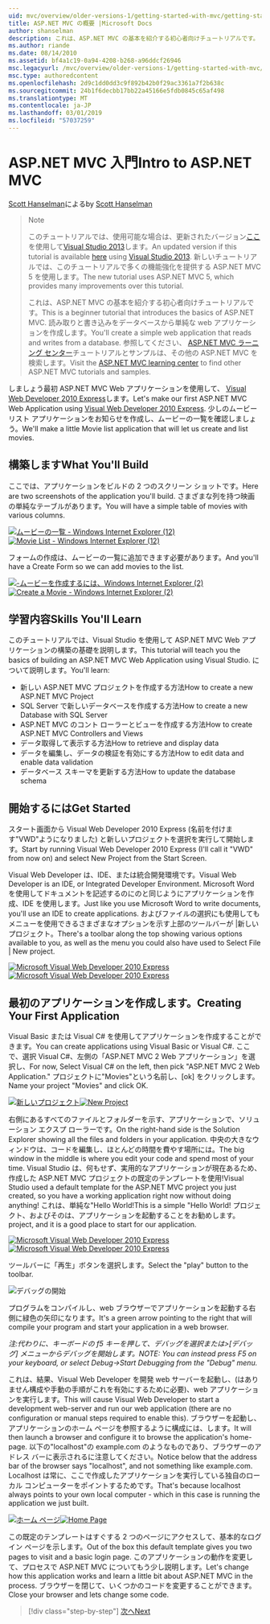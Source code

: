 ```yaml
---
uid: mvc/overview/older-versions-1/getting-started-with-mvc/getting-started-with-mvc-part1
title: ASP.NET MVC の概要 |Microsoft Docs
author: shanselman
description: これは、ASP.NET MVC の基本を紹介する初心者向けチュートリアルです。 読み取りと書き込みをデータベースから単純な web アプリケーションを作成します。
ms.author: riande
ms.date: 08/14/2010
ms.assetid: bf4a1c19-0a94-4208-b268-a96ddcf26946
msc.legacyurl: /mvc/overview/older-versions-1/getting-started-with-mvc/getting-started-with-mvc-part1
msc.type: authoredcontent
ms.openlocfilehash: 2d9c1dd0dd3c9f892b42b0f29ac3361a7f2b638c
ms.sourcegitcommit: 24b1f6decbb17bb22a45166e5fdb0845c65af498
ms.translationtype: MT
ms.contentlocale: ja-JP
ms.lasthandoff: 03/01/2019
ms.locfileid: "57037259"
---
```

<a name="intro-to-aspnet-mvc"></a><span data-ttu-id="3473d-104">ASP.NET MVC 入門</span><span class="sxs-lookup"><span data-stu-id="3473d-104">Intro to ASP.NET MVC</span></span>
====================
<span data-ttu-id="3473d-105">[Scott Hanselman](https://github.com/shanselman)による</span><span class="sxs-lookup"><span data-stu-id="3473d-105">by [Scott Hanselman](https://github.com/shanselman)</span></span>

> > [!NOTE]
> > <span data-ttu-id="3473d-106">このチュートリアルでは、使用可能な場合は、更新されたバージョン[ここ](../../getting-started/introduction/getting-started.md)を使用して[Visual Studio 2013](https://my.visualstudio.com/Downloads?q=visual%20studio%202013)します。</span><span class="sxs-lookup"><span data-stu-id="3473d-106">An updated version if this tutorial is available [here](../../getting-started/introduction/getting-started.md) using [Visual Studio 2013](https://my.visualstudio.com/Downloads?q=visual%20studio%202013).</span></span> <span data-ttu-id="3473d-107">新しいチュートリアルでは、このチュートリアルで多くの機能強化を提供する ASP.NET MVC 5 を使用します。</span><span class="sxs-lookup"><span data-stu-id="3473d-107">The new tutorial uses ASP.NET MVC 5, which provides many improvements over this tutorial.</span></span>
>
>
> <span data-ttu-id="3473d-108">これは、ASP.NET MVC の基本を紹介する初心者向けチュートリアルです。</span><span class="sxs-lookup"><span data-stu-id="3473d-108">This is a beginner tutorial that introduces the basics of ASP.NET MVC.</span></span> <span data-ttu-id="3473d-109">読み取りと書き込みをデータベースから単純な web アプリケーションを作成します。</span><span class="sxs-lookup"><span data-stu-id="3473d-109">You'll create a simple web application that reads and writes from a database.</span></span> <span data-ttu-id="3473d-110">参照してください、 [ASP.NET MVC ラーニング センター](../../../index.md)チュートリアルとサンプルは、その他の ASP.NET MVC を検索します。</span><span class="sxs-lookup"><span data-stu-id="3473d-110">Visit the [ASP.NET MVC learning center](../../../index.md) to find other ASP.NET MVC tutorials and samples.</span></span>


<span data-ttu-id="3473d-111">しましょう最初 ASP.NET MVC Web アプリケーションを使用して、 [Visual Web Developer 2010 Express](https://www.microsoft.com/express/Web/)します。</span><span class="sxs-lookup"><span data-stu-id="3473d-111">Let's make our first ASP.NET MVC Web Application using [Visual Web Developer 2010 Express](https://www.microsoft.com/express/Web/).</span></span> <span data-ttu-id="3473d-112">少しのムービー リスト アプリケーションをお知らせを作成し、ムービーの一覧を確認しましょう。</span><span class="sxs-lookup"><span data-stu-id="3473d-112">We'll make a little Movie list application that will let us create and list movies.</span></span>

## <a name="what-youll-build"></a><span data-ttu-id="3473d-113">構築します</span><span class="sxs-lookup"><span data-stu-id="3473d-113">What You'll Build</span></span>

<span data-ttu-id="3473d-114">ここでは、アプリケーションをビルドの 2 つのスクリーン ショットです。</span><span class="sxs-lookup"><span data-stu-id="3473d-114">Here are two screenshots of the application you'll build.</span></span> <span data-ttu-id="3473d-115">さまざまな列を持つ映画の単純なテーブルがあります。</span><span class="sxs-lookup"><span data-stu-id="3473d-115">You will have a simple table of movies with various columns.</span></span>

<span data-ttu-id="3473d-116">[![ムービーの一覧 - Windows Internet Explorer (12)](getting-started-with-mvc-part1/_static/image2.png)](getting-started-with-mvc-part1/_static/image1.png)</span><span class="sxs-lookup"><span data-stu-id="3473d-116">[![Movie List - Windows Internet Explorer (12)](getting-started-with-mvc-part1/_static/image2.png)](getting-started-with-mvc-part1/_static/image1.png)</span></span>

<span data-ttu-id="3473d-117">フォームの作成は、ムービーの一覧に追加できます必要があります。</span><span class="sxs-lookup"><span data-stu-id="3473d-117">And you'll have a Create Form so we can add movies to the list.</span></span>

<span data-ttu-id="3473d-118">[![-ムービーを作成するには、Windows Internet Explorer (2)](getting-started-with-mvc-part1/_static/image4.png)](getting-started-with-mvc-part1/_static/image3.png)</span><span class="sxs-lookup"><span data-stu-id="3473d-118">[![Create a Movie - Windows Internet Explorer (2)](getting-started-with-mvc-part1/_static/image4.png)](getting-started-with-mvc-part1/_static/image3.png)</span></span>

## <a name="skills-youll-learn"></a><span data-ttu-id="3473d-119">学習内容</span><span class="sxs-lookup"><span data-stu-id="3473d-119">Skills You'll Learn</span></span>

<span data-ttu-id="3473d-120">このチュートリアルでは、Visual Studio を使用して ASP.NET MVC Web アプリケーションの構築の基礎を説明します。</span><span class="sxs-lookup"><span data-stu-id="3473d-120">This tutorial will teach you the basics of building an ASP.NET MVC Web Application using Visual Studio.</span></span> <span data-ttu-id="3473d-121">について説明します。</span><span class="sxs-lookup"><span data-stu-id="3473d-121">You'll learn:</span></span>

- <span data-ttu-id="3473d-122">新しい ASP.NET MVC プロジェクトを作成する方法</span><span class="sxs-lookup"><span data-stu-id="3473d-122">How to create a new ASP.NET MVC Project</span></span>
- <span data-ttu-id="3473d-123">SQL Server で新しいデータベースを作成する方法</span><span class="sxs-lookup"><span data-stu-id="3473d-123">How to create a new Database with SQL Server</span></span>
- <span data-ttu-id="3473d-124">ASP.NET MVC のコント ローラーとビューを作成する方法</span><span class="sxs-lookup"><span data-stu-id="3473d-124">How to create ASP.NET MVC Controllers and Views</span></span>
- <span data-ttu-id="3473d-125">データ取得して表示する方法</span><span class="sxs-lookup"><span data-stu-id="3473d-125">How to retrieve and display data</span></span>
- <span data-ttu-id="3473d-126">データを編集し、データの検証を有効にする方法</span><span class="sxs-lookup"><span data-stu-id="3473d-126">How to edit data and enable data validation</span></span>
- <span data-ttu-id="3473d-127">データベース スキーマを更新する方法</span><span class="sxs-lookup"><span data-stu-id="3473d-127">How to update the database schema</span></span>

## <a name="get-started"></a><span data-ttu-id="3473d-128">開始するには</span><span class="sxs-lookup"><span data-stu-id="3473d-128">Get Started</span></span>

<span data-ttu-id="3473d-129">スタート画面から Visual Web Developer 2010 Express (名前を付けます"VWD"ようになりました) と新しいプロジェクトを選択を実行して開始します。</span><span class="sxs-lookup"><span data-stu-id="3473d-129">Start by running Visual Web Developer 2010 Express (I'll call it "VWD" from now on) and select New Project from the Start Screen.</span></span>

<span data-ttu-id="3473d-130">Visual Web Developer は、IDE、または統合開発環境です。</span><span class="sxs-lookup"><span data-stu-id="3473d-130">Visual Web Developer is an IDE, or Integrated Developer Environment.</span></span> <span data-ttu-id="3473d-131">Microsoft Word を使用してドキュメントを記述するのにのと同じようにアプリケーションを作成、IDE を使用します。</span><span class="sxs-lookup"><span data-stu-id="3473d-131">Just like you use Microsoft Word to write documents, you'll use an IDE to create applications.</span></span> <span data-ttu-id="3473d-132">およびファイルの選択にも使用してもメニューを使用できるさまざまなオプションを示す上部のツールバーが |新しいプロジェクト。</span><span class="sxs-lookup"><span data-stu-id="3473d-132">There's a toolbar along the top showing various options available to you, as well as the menu you could also have used to Select File | New project.</span></span>

<span data-ttu-id="3473d-133">[![Microsoft Visual Web Developer 2010 Express](getting-started-with-mvc-part1/_static/image6.png)](getting-started-with-mvc-part1/_static/image5.png)</span><span class="sxs-lookup"><span data-stu-id="3473d-133">[![Microsoft Visual Web Developer 2010 Express](getting-started-with-mvc-part1/_static/image6.png)](getting-started-with-mvc-part1/_static/image5.png)</span></span>

## <a name="creating-your-first-application"></a><span data-ttu-id="3473d-134">最初のアプリケーションを作成します。</span><span class="sxs-lookup"><span data-stu-id="3473d-134">Creating Your First Application</span></span>

<span data-ttu-id="3473d-135">Visual Basic または Visual C# を使用してアプリケーションを作成することができます。</span><span class="sxs-lookup"><span data-stu-id="3473d-135">You can create applications using Visual Basic or Visual C#.</span></span> <span data-ttu-id="3473d-136">ここで、選択 Visual C#、左側の「ASP.NET MVC 2 Web アプリケーション」を選択し、</span><span class="sxs-lookup"><span data-stu-id="3473d-136">For now, Select Visual C# on the left, then pick "ASP.NET MVC 2 Web Application."</span></span> <span data-ttu-id="3473d-137">プロジェクトに"Movies"という名前し、[ok] をクリックします。</span><span class="sxs-lookup"><span data-stu-id="3473d-137">Name your project "Movies" and click OK.</span></span>

<span data-ttu-id="3473d-138">[![新しいプロジェクト](getting-started-with-mvc-part1/_static/image8.png)](getting-started-with-mvc-part1/_static/image7.png)</span><span class="sxs-lookup"><span data-stu-id="3473d-138">[![New Project](getting-started-with-mvc-part1/_static/image8.png)](getting-started-with-mvc-part1/_static/image7.png)</span></span>

<span data-ttu-id="3473d-139">右側にあるすべてのファイルとフォルダーを示す、アプリケーションで、ソリューション エクスプ ローラーです。</span><span class="sxs-lookup"><span data-stu-id="3473d-139">On the right-hand side is the Solution Explorer showing all the files and folders in your application.</span></span> <span data-ttu-id="3473d-140">中央の大きなウィンドウは、コードを編集し、ほとんどの時間を費やす場所には。</span><span class="sxs-lookup"><span data-stu-id="3473d-140">The big window in the middle is where you edit your code and spend most of your time.</span></span> <span data-ttu-id="3473d-141">Visual Studio は、何もせず、実用的なアプリケーションが現在あるため、作成した ASP.NET MVC プロジェクトの既定のテンプレートを使用!</span><span class="sxs-lookup"><span data-stu-id="3473d-141">Visual Studio used a default template for the ASP.NET MVC project you just created, so you have a working application right now without doing anything!</span></span> <span data-ttu-id="3473d-142">これは、単純な"Hello World!</span><span class="sxs-lookup"><span data-stu-id="3473d-142">This is a simple "Hello World!</span></span> <span data-ttu-id="3473d-143">プロジェクト、およびそのは、アプリケーションを起動することをお勧めします。</span><span class="sxs-lookup"><span data-stu-id="3473d-143">project, and it is a good place to start for our application.</span></span>

<span data-ttu-id="3473d-144">[![Microsoft Visual Web Developer 2010 Express](getting-started-with-mvc-part1/_static/image10.png)](getting-started-with-mvc-part1/_static/image9.png)</span><span class="sxs-lookup"><span data-stu-id="3473d-144">[![Microsoft Visual Web Developer 2010 Express](getting-started-with-mvc-part1/_static/image10.png)](getting-started-with-mvc-part1/_static/image9.png)</span></span>

<span data-ttu-id="3473d-145">ツールバーに「再生」ボタンを選択します。</span><span class="sxs-lookup"><span data-stu-id="3473d-145">Select the "play" button to the toolbar.</span></span>

![デバッグの開始](getting-started-with-mvc-part1/_static/image11.png)

<span data-ttu-id="3473d-147">プログラムをコンパイルし、web ブラウザーでアプリケーションを起動する右側に緑色の矢印になります。</span><span class="sxs-lookup"><span data-stu-id="3473d-147">It's a green arrow pointing to the right that will compile your program and start your application in a web browser.</span></span>

<span data-ttu-id="3473d-148">*注:代わりに、キーボードの f5 キーを押して、デバッグを選択または&gt;[デバッグ] メニューからデバッグを開始します。*</span><span class="sxs-lookup"><span data-stu-id="3473d-148">*NOTE: You can instead press F5 on your keyboard, or select Debug-&gt;Start Debugging from the "Debug" menu.*</span></span>

<span data-ttu-id="3473d-149">これは、結果、Visual Web Developer を開発 web サーバーを起動し、(はありません構成や手動の手順がこれを有効にするために必要)、web アプリケーションを実行します。</span><span class="sxs-lookup"><span data-stu-id="3473d-149">This will cause Visual Web Developer to start a development web-server and run our web application (there are no configuration or manual steps required to enable this).</span></span> <span data-ttu-id="3473d-150">ブラウザーを起動し、アプリケーションのホーム ページを参照するように構成には、します。</span><span class="sxs-lookup"><span data-stu-id="3473d-150">It will then launch a browser and configure it to browse the application's home-page.</span></span> <span data-ttu-id="3473d-151">以下の"localhost"の example.com のようなものであり、ブラウザーのアドレス バーに表示されるに注意してください。</span><span class="sxs-lookup"><span data-stu-id="3473d-151">Notice below that the address bar of the browser says "localhost", and not something like example.com.</span></span> <span data-ttu-id="3473d-152">Localhost は常に、ここで作成したアプリケーションを実行している独自のローカル コンピューターをポイントするためです。</span><span class="sxs-lookup"><span data-stu-id="3473d-152">That's because localhost always points to your own local computer - which in this case is running the application we just built.</span></span>

<span data-ttu-id="3473d-153">[![ホーム ページ](getting-started-with-mvc-part1/_static/image13.png)](getting-started-with-mvc-part1/_static/image12.png)</span><span class="sxs-lookup"><span data-stu-id="3473d-153">[![Home Page](getting-started-with-mvc-part1/_static/image13.png)](getting-started-with-mvc-part1/_static/image12.png)</span></span>

<span data-ttu-id="3473d-154">この既定のテンプレートはすぐする 2 つのページにアクセスして、基本的なログイン ページを示します。</span><span class="sxs-lookup"><span data-stu-id="3473d-154">Out of the box this default template gives you two pages to visit and a basic login page.</span></span> <span data-ttu-id="3473d-155">このアプリケーションの動作を変更して、プロセスで ASP.NET MVC についてもう少し説明します。</span><span class="sxs-lookup"><span data-stu-id="3473d-155">Let's change how this application works and learn a little bit about ASP.NET MVC in the process.</span></span> <span data-ttu-id="3473d-156">ブラウザーを閉じて、いくつかのコードを変更することができます。</span><span class="sxs-lookup"><span data-stu-id="3473d-156">Close your browser and lets change some code.</span></span>

> [!div class="step-by-step"]
> [<span data-ttu-id="3473d-157">次へ</span><span class="sxs-lookup"><span data-stu-id="3473d-157">Next</span></span>](getting-started-with-mvc-part2.md)
